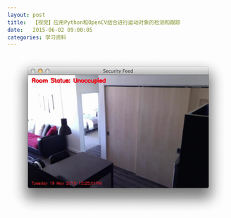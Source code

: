 ```yaml
---
layout: post
title:  【视觉】应用Python和OpenCV结合进行运动对象的检测和跟踪
date:   2015-06-02 09:00:05
categories: 学习资料
---
```


![alt test](https://github.com/wbtxd2004/wbtxd2004.github.io/blob/master/images/post/2015-06-02/Python%26OpenCV.gif)